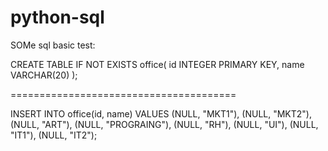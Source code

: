 # python-sql




SOMe sql basic test:


CREATE TABLE IF NOT EXISTS  office(
    id INTEGER PRIMARY KEY,
    name VARCHAR(20)
  );


=======================================

INSERT INTO office(id, name) VALUES (NULL, "MKT1"), (NULL, "MKT2"), (NULL, "ART"), (NULL, "PROGRAING"), (NULL, "RH"), (NULL, "UI"), (NULL, "IT1"), (NULL, "IT2");